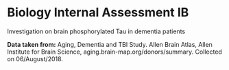 # Biology Internal Assessment IB
Investigation on brain phosphorylated Tau in dementia patients

**Data taken from:**  Aging, Dementia and TBI Study. Allen Brain Atlas, Allen Institute for Brain Science, aging.brain-map.org/donors/summary. Collected on 06/August/2018.
